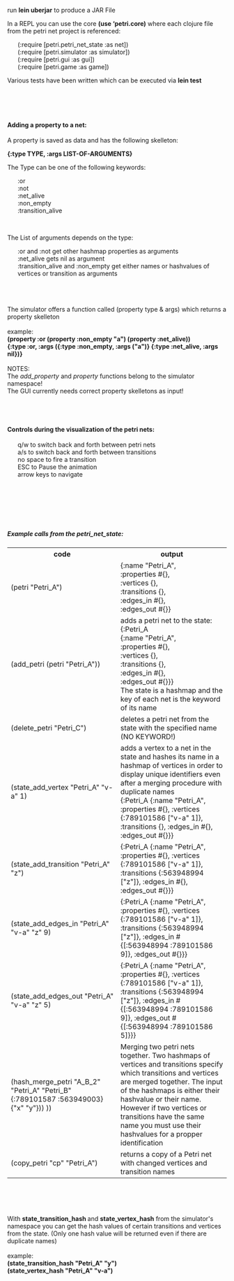 run <b>lein uberjar</b> to produce a JAR File

In a REPL you can use the core <b>(use ‘petri.core)</b> where each clojure file from the petri net project is referenced:
<ul>
(:require [petri.petri_net_state :as net])<br>
(:require [petri.simulator :as simulator])<br>
(:require [petri.gui :as gui])<br>
(:require [petri.game :as game])<br>
 </ul> 
Various tests have been written which can be executed via <b>lein test</b>



<br><br><br>

<h4>Adding a property to a net:</h4>

A property is saved as data and has the following skelleton:<br>

<b>{:type TYPE, :args LIST-OF-ARGUMENTS}</b>

The Type can be one of the following keywords:
<ul>:or <br>:not<br> :net_alive<br> :non_empty<br> :transition_alive</ul><br>

The List of arguments depends on the type:<br><ul>
:or and :not get other hashmap properties as arguments<br>
:net_alive gets nil as argument<br>
:transition_alive and :non_empty get either names or hashvalues of vertices or transition as arguments</ul><br>
<br><br>
The simulator offers a function called (property type & args) which returns a property skelleton
<br><br>
example:<br>
<b>(property :or (property :non_empty "a") (property :net_alive))</b><br>
<b>{:type :or, :args ({:type :non_empty, :args ("a")} {:type :net_alive, :args nil})}</b>
<br>
<br>
NOTES: <br>
The <i>add_property</i> and <i>property</i> functions belong to the simulator namespace!<br>
The GUI currently needs correct property skelletons as input!
<br><br><br><br>
<h4>Controls during the visualization of the petri nets:</h4>

 <ul>
    q/w to switch back and forth between petri nets<br>
    a/s to switch back and forth between transitions<br>no
    space to fire a transition<br>
    ESC to Pause the animation<br>
    arrow keys to navigate<br>
 </ul>

<br><br><br><br><br>

<h5>Example calls from the petri_net_state:</h5>
 <table width="100%">
 <th>code</th><th>output</th>

 <tr>
  <td  width="50%">(petri "Petri_A")</td> <td>{:name "Petri_A",<br>
 :properties #{},<br>
 :vertices {},<br>
 :transitions {},<br>
 :edges_in #{},<br>
 :edges_out #{}}
 </td>
  </tr>
 
 <tr>
  <td>(add_petri (petri "Petri_A"))</td> <td> adds a petri net to the state:<br> {:Petri_A<br>
 {:name "Petri_A",<br>
  :properties #{},<br>
  :vertices {},<br>
  :transitions {},<br>
  :edges_in #{},<br>
  :edges_out #{}}}<br> The state is a hashmap and the key of each net is the keyword of its name</td>
  </tr>
  <tr>
  <td>(delete_petri "Petri_C")</td><td>deletes a petri net from the state with the specified name (NO KEYWORD!)</td>
  </tr>
  <tr>
  <td>(state_add_vertex "Petri_A" "v-a" 1)</td><td>adds a vertex to a net in the state and hashes its name in a hashmap of vertices in order to display unique identifiers even after a merging procedure with duplicate names<br>{:Petri_A
 {:name "Petri_A",
  :properties #{},
  :vertices {:789101586 ["v-a" 1]},
  :transitions {},
  :edges_in #{},
  :edges_out #{}}}
</td><tr>

<tr>
<td> (state_add_transition "Petri_A" "z")</td><td>{:Petri_A
 {:name "Petri_A",
  :properties #{},
  :vertices {:789101586 ["v-a" 1]},
  :transitions {:563948994 ["z"]},
  :edges_in #{},
  :edges_out #{}}}</td>
</tr>

<tr><td> (state_add_edges_in "Petri_A" "v-a" "z" 9)</td><td>{:Petri_A
 {:name "Petri_A",
  :properties #{},
  :vertices {:789101586 ["v-a" 1]},
  :transitions {:563948994 ["z"]},
  :edges_in #{[:563948994 :789101586 9]},
  :edges_out #{}}}
</td>
</tr>

<tr>
<td>        (state_add_edges_out "Petri_A" "v-a" "z" 5)</td><td>{:Petri_A
 {:name "Petri_A",
  :properties #{},
  :vertices {:789101586 ["v-a" 1]},
  :transitions {:563948994 ["z"]},
  :edges_in #{[:563948994 :789101586 9]},
  :edges_out #{[:563948994 :789101586 5]}}}
</td>
</tr>


<tr>
<td> (hash_merge_petri "A_B_2" "Petri_A" "Petri_B"<br>
                               {:789101587 :563949003}<br>
                               {"x" "y"})) ))</td>
<td>Merging two petri nets together. Two hashmaps of vertices and transitions specify which transitions and vertices are merged together. The input of the hashmaps is either their hashvalue or their name. However if two vertices or transitions have the same name you must use their hashvalues for a propper identification</td>
</tr>

<tr>
<td>(copy_petri "cp" "Petri_A")</td><td>returns a copy of a Petri net with changed vertices and transition names</td>
</tr>

  </table>
  
  <br><br>
  <br><br>
With <b>state_transition_hash </b> and <b>state_vertex_hash</b> from the simulator's namespace you can get the hash values of certain transitions and vertices from the state. (Only one hash value will be returned even if there are duplicate names)
<br><br>example:<br>
<b>(state_transition_hash "Petri_A" "y")<br>
(state_vertex_hash "Petri_A" "v-a")</b>
